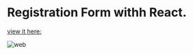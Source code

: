 # Registration Form withh React.

[view it here:](https://formsreact.herokuapp.com/)

![web](https://user-images.githubusercontent.com/71665600/173500659-f3581256-9363-4a25-a7d1-83e96d57dbe9.png)
